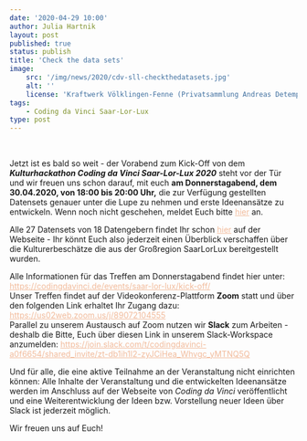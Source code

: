 ```yaml
---
date: '2020-04-29 10:00'
author: Julia Hartnik
layout: post
published: true
status: publish
title: 'Check the data sets'
image:
    src: '/img/news/2020/cdv-sll-checkthedatasets.jpg'
    alt: ''
    license: 'Kraftwerk Völklingen-Fenne (Privatsammlung Andreas Detemple) | Bild-Lizenz <a href="https://creativecommons.org/publicdomain/zero/1.0/deed.de" target="_blank" style="color: #f2bb9b;">CC0 1.0</a>'
tags:
    - Coding da Vinci Saar-Lor-Lux
type: post
---
```

<!-- Sprache -->
<!-- <div class="row">
	<div class="col-lg-2 col-lg-offset-10">
   		<p style="margin-bottom:15px; font-family:Archive; font-size: 22pt; text-align: right;">DE <a href="../../04/29/cdv-sll-check_the_datasets_fr.html" style="color: #f2bb9b;">FR</a></p>
 	</div>
</div> -->

<!-- Post -->
<br/>
<p>Jetzt ist es bald so weit - der Vorabend zum Kick-Off von dem <b><i>Kulturhackathon Coding da Vinci Saar-Lor-Lux 2020</i></b> steht vor der Tür und wir freuen uns schon darauf, mit euch <b>am Donnerstagabend, dem 30.04.2020, von 18:00 bis 20:00 Uhr,</b> die zur Verfügung gestellten Datensets genauer unter die Lupe zu nehmen und erste Ideenansätze zu entwickeln. Wenn noch nicht geschehen, meldet Euch bitte <a href="https://k8-institut.limequery.com/188436?lang=de" target="_blank" style="color: #f2bb9b;">hier</a> an.</p>

<p>Alle 27 Datensets von 18 Datengebern findet Ihr schon <a href="https://codingdavinci.de/daten/" target="_blank" style="color: #f2bb9b;">hier</a> auf der Webseite - Ihr könnt Euch also jederzeit einen Überblick verschaffen über die Kulturerbeschätze die aus der Großregion SaarLorLux bereitgestellt wurden.</p>

<p>Alle Informationen für das Treffen am Donnerstagabend findet hier unter:
<a href="https://codingdavinci.de/events/saar-lor-lux/kick-off/" target="_blank" style="color: #f2bb9b;">https://codingdavinci.de/events/saar-lor-lux/kick-off/</a><br/>
Unser Treffen findet auf der Videokonferenz-Plattform <b>Zoom</b> statt und über den folgenden Link erhaltet Ihr Zugang dazu: <a href="https://us02web.zoom.us/j/89072104555" target="_blank" style="color: #f2bb9b;">https://us02web.zoom.us/j/89072104555</a><br/>
Parallel zu unserem Austausch auf Zoom nutzen wir <b>Slack</b> zum Arbeiten - deshalb die Bitte, Euch über diesen Link in unserem Slack-Workspace anzumelden: <a href="https://join.slack.com/t/codingdavinci-a0f6654/shared_invite/zt-db1ih1l2-zyJCiHea_Whvgc_yMTNQ5Q" target="_blank" style="color: #f2bb9b;">https://join.slack.com/t/codingdavinci-a0f6654/shared_invite/zt-db1ih1l2-zyJCiHea_Whvgc_yMTNQ5Q</a></p>

<p>Und für alle, die eine aktive Teilnahme an der Veranstaltung nicht einrichten können: Alle Inhalte der Veranstaltung und die entwickelten Ideenansätze werden im Anschluss auf der Webseite von <i>Coding da Vinci</i> veröffentlicht und eine Weiterentwicklung der Ideen bzw. Vorstellung neuer Ideen über Slack ist jederzeit möglich.</p>

<p>Wir freuen uns auf Euch!</p>